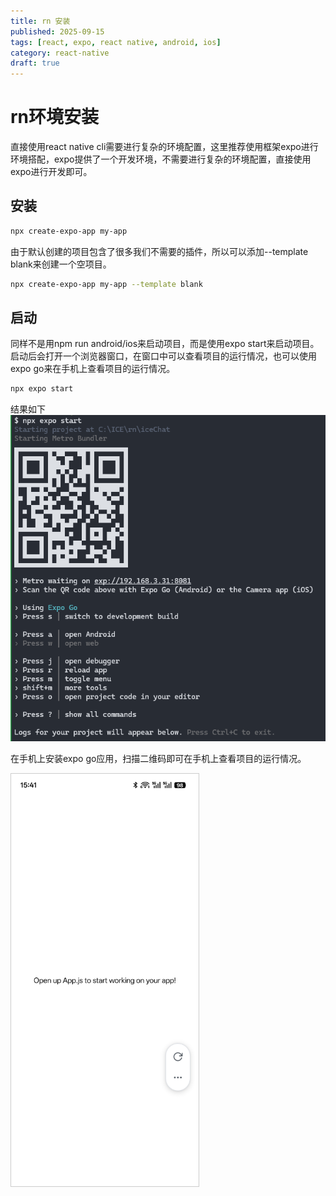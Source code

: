 ```yaml
---
title: rn 安装
published: 2025-09-15
tags: [react, expo, react native, android, ios]
category: react-native
draft: true
---
```


# rn环境安装

直接使用react native cli需要进行复杂的环境配置，这里推荐使用框架expo进行环境搭配，expo提供了一个开发环境，不需要进行复杂的环境配置，直接使用expo进行开发即可。

## 安装
```bash
npx create-expo-app my-app
```
由于默认创建的项目包含了很多我们不需要的插件，所以可以添加--template blank来创建一个空项目。

```bash
npx create-expo-app my-app --template blank
```
## 启动
同样不是用npm run android/ios来启动项目，而是使用expo start来启动项目。
启动后会打开一个浏览器窗口，在窗口中可以查看项目的运行情况，也可以使用expo go来在手机上查看项目的运行情况。
```bash
npx expo start
```
结果如下
![npx expo start](../../../../public/images/npx_expo_start.png)

在手机上安装expo go应用，扫描二维码即可在手机上查看项目的运行情况。
<!-- ![npx expo go](../../../../public/images/expo_go.jpg) -->
<img src="../../../../public/images/expo_go.jpg" alt="npx expo go" width="300" style="border: 1px solid #ccc;">

<!-- When the article is ready for publication, you can update the "draft" field to "false" in the Frontmatter: -->

<!-- ```markdown
---
title: Draft Example
published: 2024-01-11T04:40:26.381Z
tags: [Markdown, Blogging, Demo]
category: Examples
draft: false
--- -->
